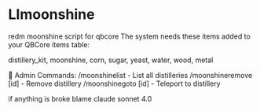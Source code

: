 # LImoonshine
redm moonshine script for qbcore
The system needs these items added to your QBCore items table:

distillery_kit, moonshine, corn, sugar, yeast, water, wood, metal

🔧 Admin Commands:
/moonshinelist - List all distilleries
/moonshineremove [id] - Remove distillery
/moonshinegoto [id] - Teleport to distillery

if anything is broke blame claude sonnet 4.0
